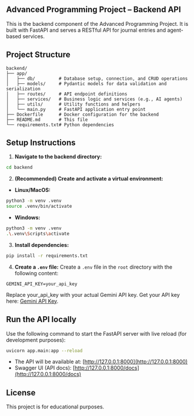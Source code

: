 ## Advanced Programming Project – Backend API

This is the backend component of the Advanced Programming Project. It is built with FastAPI and serves a RESTful API for journal entries and agent-based services.

## Project Structure

```
backend/
├── app/
│   ├── db/         # Database setup, connection, and CRUD operations
│   ├── models/     # Pydantic models for data validation and serialization
│   ├── routes/     # API endpoint definitions
│   ├── services/   # Business logic and services (e.g., AI agents)
│   ├── utils/      # Utility functions and helpers
│   └── main.py     # FastAPI application entry point
├── Dockerfile      # Docker configuration for the backend
├── README.md       # This file
└── requirements.txt# Python dependencies
```

## Setup Instructions

1. **Navigate to the backend directory:**

```bash
cd backend
```

2. **(Recommended) Create and activate a virtual environment:**

- **Linux/MacOS:**
```bash
python3 -m venv .venv
source .venv/bin/activate
```
- **Windows:**
```bash
python3 -m venv .venv
.\.venv\Scripts\activate
```

3. **Install dependencies:**

```bash
pip install -r requirements.txt
```

4. **Create a `.env` file:**
Create a `.env` file in the `root` directory with the following content:
```
GEMINI_API_KEY=your_api_key
```
Replace your_api_key with your actual Gemini API key. Get your API key here:
[Gemini API Key](https://ai.google.dev/gemini-api/docs/api-key).

## Run the API locally

Use the following command to start the FastAPI server with live reload (for development purposes):
```bash
uvicorn app.main:app --reload
```

- The API will be available at: [http://127.0.0.1:8000](http://127.0.0.1:8000)
- Swagger UI (API docs): [http://127.0.0.1:8000/docs](http://127.0.0.1:8000/docs)

## License

This project is for educational purposes.
